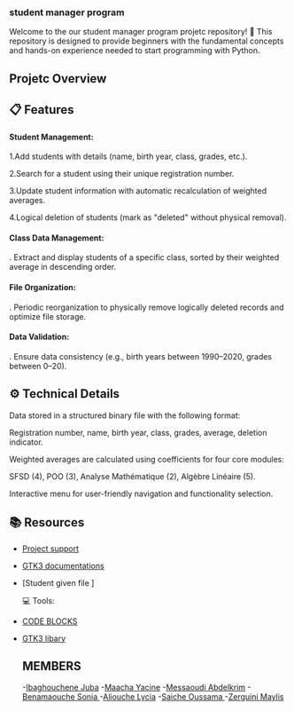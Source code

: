 ### student manager program

Welcome to the our student manager program projetc  repository! 🎉
This repository is designed to provide beginners with the fundamental concepts and hands-on experience needed to start programming with Python.

## Projetc Overview

   ## 📋 Features
#### Student Management:
1.Add students with details (name, birth year, class, grades, etc.).

2.Search for a student using their unique registration number.

3.Update student information with automatic recalculation of weighted averages.

4.Logical deletion of students (mark as "deleted" without physical removal).

#### Class Data Management:

 . Extract and display students of a specific class, sorted by their weighted average in descending order.
  
#### File Organization:

 . Periodic reorganization to physically remove logically deleted records and optimize file storage.

#### Data Validation:

  . Ensure data consistency (e.g., birth years between 1990–2020, grades between 0–20).

  
  ## ⚙️ Technical Details

Data stored in a structured binary file with the following format:

  Registration number, name, birth year, class, grades, average, deletion indicator.

Weighted averages are calculated using coefficients for four core modules:

SFSD (4), POO (3), Analyse Mathématique (2), Algèbre Linéaire (5).

Interactive menu for user-friendly navigation and functionality selection.



   ## 📚 Resources
 - [Project support](https://drive.google.com/drive/folders/1kRH-65xjDRdSl-Rr6cN5cqEtJ49UBbEj)

 - [GTK3 documentations]([https://docs.python.org/3/library/stdtypes.html#textseq](https://docs.gtk.org/gtk3/))
 - [Student given file ]

   💻 Tools:
 - [CODE BLOCKS]([https://docs.python.org/3/](https://www.codeblocks.org/downloads/))
 
 - [GTK3 libary](https://www.gtk.org/docs/installations/windows/)



   ## MEMBERS
   
   -[Ibaghouchene Juba]()
   -[Maacha	Yacine]()
   -[Messaoudi Abdelkrim]()
   -[Benamaouche 	Sonia ]()
   -[Aliouche	Lycia]()
   -[Saiche	Oussama ]()
   -[Zerguini	Maylis]()
 

 
